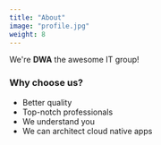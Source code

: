 ```yaml
---
title: "About"
image: "profile.jpg"
weight: 8
---
```


We're **DWA** the awesome IT group!

### Why choose us?

* Better quality
* Top-notch professionals
* We understand you
* We can architect cloud native apps
